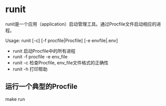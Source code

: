 # runit
runit是一个应用（application）启动管理工具。通过Procfile文件启动相应的进程。

Usage: runit [-c] [-f procfile|Procfile] [-e envfile|.env]

- runit 启动Procfile中的所有进程
- runit -f procfile -e env_file
- runit -c 检查Procfile, env_file文件格式的正确性
- runit -h 打印帮助

## 运行一个典型的Procfile
make run
